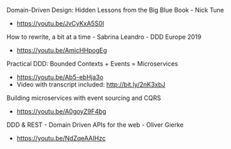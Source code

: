Domain-Driven Design: Hidden Lessons from the Big Blue Book - Nick Tune
* https://youtu.be/JvCyKxA5S0I

How to rewrite, a bit at a time - Sabrina Leandro - DDD Europe 2019
* https://youtu.be/AmicHHpogEg

Practical DDD: Bounded Contexts + Events = Microservices
* https://youtu.be/Ab5-ebHja3o
* Video with transcript included: http://bit.ly/2nK3xbJ

Building microservices with event sourcing and CQRS
* https://youtu.be/A0goyZ9F4bg

DDD & REST - Domain Driven APIs for the web - Oliver Gierke
* https://youtu.be/NdZqeAAIHzc

